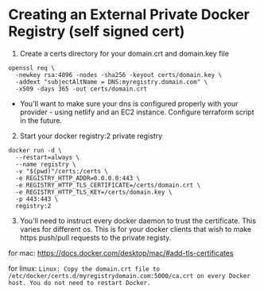 # Creating an External Private Docker Registry (self signed cert)

1. Create a certs directory for your domain.crt and domain.key file 

```
openssl req \
  -newkey rsa:4096 -nodes -sha256 -keyout certs/domain.key \
  -addext "subjectAltName = DNS:myregistry.domain.com" \
  -x509 -days 365 -out certs/domain.crt
```

- You'll want to make sure your dns is configured properly with your provider - using netlify and an EC2 instance. Configure terraform script in the future.

2. Start your docker registry:2 private registry

```
docker run -d \
  --restart=always \
  --name registry \
  -v "$(pwd)"/certs:/certs \
  -e REGISTRY_HTTP_ADDR=0.0.0.0:443 \
  -e REGISTRY_HTTP_TLS_CERTIFICATE=/certs/domain.crt \
  -e REGISTRY_HTTP_TLS_KEY=/certs/domain.key \
  -p 443:443 \
  registry:2
```

3. You'll need to instruct every docker daemon to trust the certificate. This varies for different os. This is for your docker clients that wish to make https push/pull requests to the private registy. 

for mac: https://docs.docker.com/desktop/mac/#add-tls-certificates

for linux: `Linux: Copy the domain.crt file to /etc/docker/certs.d/myregistrydomain.com:5000/ca.crt on every Docker host. You do not need to restart Docker.`


